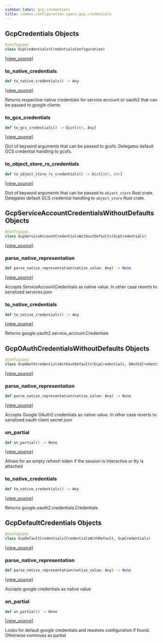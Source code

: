 ```yaml
---
sidebar_label: gcp_credentials
title: common.configuration.specs.gcp_credentials
---
```


## GcpCredentials Objects

```python
@configspec
class GcpCredentials(CredentialsConfiguration)
```

[[view_source]](https://github.com/dlt-hub/dlt/blob/f0690715274590fc4cacf1165e3661aaa7af1c15/dlt/common/configuration/specs/gcp_credentials.py#L26)

### to\_native\_credentials

```python
def to_native_credentials() -> Any
```

[[view_source]](https://github.com/dlt-hub/dlt/blob/f0690715274590fc4cacf1165e3661aaa7af1c15/dlt/common/configuration/specs/gcp_credentials.py#L43)

Returns respective native credentials for service account or oauth2 that can be passed to google clients

### to\_gcs\_credentials

```python
def to_gcs_credentials() -> Dict[str, Any]
```

[[view_source]](https://github.com/dlt-hub/dlt/blob/f0690715274590fc4cacf1165e3661aaa7af1c15/dlt/common/configuration/specs/gcp_credentials.py#L53)

Dict of keyword arguments that can be passed to gcsfs.
Delegates default GCS credential handling to gcsfs.

### to\_object\_store\_rs\_credentials

```python
def to_object_store_rs_credentials() -> Dict[str, str]
```

[[view_source]](https://github.com/dlt-hub/dlt/blob/f0690715274590fc4cacf1165e3661aaa7af1c15/dlt/common/configuration/specs/gcp_credentials.py#L67)

Dict of keyword arguments that can be passed to `object_store` Rust crate.
Delegates default GCS credential handling to `object_store` Rust crate.

## GcpServiceAccountCredentialsWithoutDefaults Objects

```python
@configspec
class GcpServiceAccountCredentialsWithoutDefaults(GcpCredentials)
```

[[view_source]](https://github.com/dlt-hub/dlt/blob/f0690715274590fc4cacf1165e3661aaa7af1c15/dlt/common/configuration/specs/gcp_credentials.py#L78)

### parse\_native\_representation

```python
def parse_native_representation(native_value: Any) -> None
```

[[view_source]](https://github.com/dlt-hub/dlt/blob/f0690715274590fc4cacf1165e3661aaa7af1c15/dlt/common/configuration/specs/gcp_credentials.py#L86)

Accepts ServiceAccountCredentials as native value. In other case reverts to serialized services.json

### to\_native\_credentials

```python
def to_native_credentials() -> Any
```

[[view_source]](https://github.com/dlt-hub/dlt/blob/f0690715274590fc4cacf1165e3661aaa7af1c15/dlt/common/configuration/specs/gcp_credentials.py#L119)

Returns google.oauth2.service_account.Credentials

## GcpOAuthCredentialsWithoutDefaults Objects

```python
@configspec
class GcpOAuthCredentialsWithoutDefaults(GcpCredentials, OAuth2Credentials)
```

[[view_source]](https://github.com/dlt-hub/dlt/blob/f0690715274590fc4cacf1165e3661aaa7af1c15/dlt/common/configuration/specs/gcp_credentials.py#L134)

### parse\_native\_representation

```python
def parse_native_representation(native_value: Any) -> None
```

[[view_source]](https://github.com/dlt-hub/dlt/blob/f0690715274590fc4cacf1165e3661aaa7af1c15/dlt/common/configuration/specs/gcp_credentials.py#L141)

Accepts Google OAuth2 credentials as native value. In other case reverts to serialized oauth client secret json

### on\_partial

```python
def on_partial() -> None
```

[[view_source]](https://github.com/dlt-hub/dlt/blob/f0690715274590fc4cacf1165e3661aaa7af1c15/dlt/common/configuration/specs/gcp_credentials.py#L200)

Allows for an empty refresh token if the session is interactive or tty is attached

### to\_native\_credentials

```python
def to_native_credentials() -> Any
```

[[view_source]](https://github.com/dlt-hub/dlt/blob/f0690715274590fc4cacf1165e3661aaa7af1c15/dlt/common/configuration/specs/gcp_credentials.py#L231)

Returns google.oauth2.credentials.Credentials

## GcpDefaultCredentials Objects

```python
@configspec
class GcpDefaultCredentials(CredentialsWithDefault, GcpCredentials)
```

[[view_source]](https://github.com/dlt-hub/dlt/blob/f0690715274590fc4cacf1165e3661aaa7af1c15/dlt/common/configuration/specs/gcp_credentials.py#L259)

### parse\_native\_representation

```python
def parse_native_representation(native_value: Any) -> None
```

[[view_source]](https://github.com/dlt-hub/dlt/blob/f0690715274590fc4cacf1165e3661aaa7af1c15/dlt/common/configuration/specs/gcp_credentials.py#L262)

Accepts google credentials as native value

### on\_partial

```python
def on_partial() -> None
```

[[view_source]](https://github.com/dlt-hub/dlt/blob/f0690715274590fc4cacf1165e3661aaa7af1c15/dlt/common/configuration/specs/gcp_credentials.py#L295)

Looks for default google credentials and resolves configuration if found. Otherwise continues as partial

